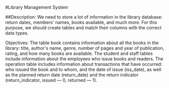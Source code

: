 #Library Management System

##Description:
We need to store a lot of information in the library database: return dates, members' names, books available, and much more. For this purpose, we should create tables and match their columns with the correct data types.

Objectives:
The table book contains information about all the books in the library: title, author's name, genre, number of pages and year of publication, rating, and how many books are available.
The student and staff tables include information about the employees who issue books and readers.
The operation table includes information about transactions that have occurred: who issued the book and to whom, and the date of issue (iss_date), as well as the planned return date (return_date) and the return indicator (return_indicator, issued — 0, returned — 1).
